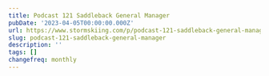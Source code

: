 ```yaml
---
title: Podcast 121 Saddleback General Manager
pubDate: '2023-04-05T00:00:00.000Z'
url: https://www.stormskiing.com/p/podcast-121-saddleback-general-manager
slug: podcast-121-saddleback-general-manager
description: ''
tags: []
changefreq: monthly
---
```


<!-- Add post content below -->
